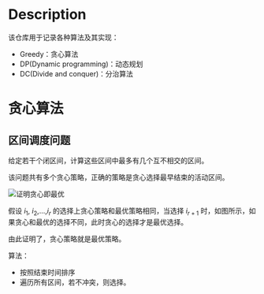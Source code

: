 # Description

该仓库用于记录各种算法及其实现：

- Greedy：贪心算法
- DP(Dynamic programming)：动态规划
- DC(Divide and conquer)：分治算法

# 贪心算法

## 区间调度问题

给定若干个闭区间，计算这些区间中最多有几个互不相交的区间。

该问题共有多个贪心策略，正确的策略是贪心选择最早结束的活动区间。

![证明贪心即最优](https://happytsing-figure-bed.oss-cn-hangzhou.aliyuncs.com/uestc/advanced_algorithm/image-20221203153348736.png)

假设 $i_1$, $i_2$,...,$i_r$ 的选择上贪心策略和最优策略相同，当选择 $i_{r+1}$ 时，如图所示，如果贪心和最优的选择不同，此时贪心的选择才是最优选择。

由此证明了，贪心策略就是最优策略。

算法：

- 按照结束时间排序
- 遍历所有区间，若不冲突，则选择。
